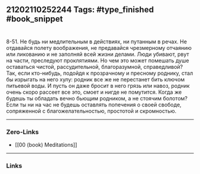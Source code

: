 21202110252244
Tags: #type_finished #book_snippet 
---
# 

 8-51. Не будь ни медлительным в действиях, ни путанным в речах. Не отдавайся полету воображения, не предавайся чрезмерному отчаянию или ликованию и не заполняй всей жизни делами. Люди убивают, рвут на части, преследуют проклятиями. Но чем это может помешать душе оставаться чистой, рассудительной, благоразумной, справедливой? Так, если кто-нибудь, подойдя к прозрачному и пресному роднику, стал бы изрыгать на него хулу: родник все же не перестанет бить ключом питьевой воды. И пусть он даже бросит в него грязь или навоз, родник очень скоро рассеет все это, смоет и нигде не помутится. Когда же будешь ты обладать вечно бьющим родником, а не стоячим болотом? Если ты ни на час не будешь оставлять попечения о своей свободе, сопряженной с благожелательностью, простотой и скромностью. 

---
### Zero-Links
 - [[00 (book) Meditations]]
---
### Links
